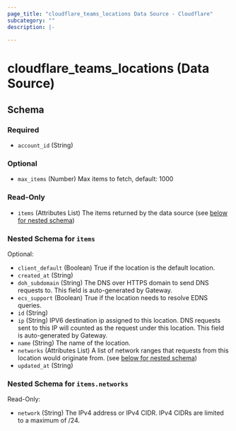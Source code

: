 ```yaml
---
page_title: "cloudflare_teams_locations Data Source - Cloudflare"
subcategory: ""
description: |-
  
---
```


# cloudflare_teams_locations (Data Source)




<!-- schema generated by tfplugindocs -->
## Schema

### Required

- `account_id` (String)

### Optional

- `max_items` (Number) Max items to fetch, default: 1000

### Read-Only

- `items` (Attributes List) The items returned by the data source (see [below for nested schema](#nestedatt--items))

<a id="nestedatt--items"></a>
### Nested Schema for `items`

Optional:

- `client_default` (Boolean) True if the location is the default location.
- `created_at` (String)
- `doh_subdomain` (String) The DNS over HTTPS domain to send DNS requests to. This field is auto-generated by Gateway.
- `ecs_support` (Boolean) True if the location needs to resolve EDNS queries.
- `id` (String)
- `ip` (String) IPV6 destination ip assigned to this location. DNS requests sent to this IP will counted as the request under this location. This field is auto-generated by Gateway.
- `name` (String) The name of the location.
- `networks` (Attributes List) A list of network ranges that requests from this location would originate from. (see [below for nested schema](#nestedatt--items--networks))
- `updated_at` (String)

<a id="nestedatt--items--networks"></a>
### Nested Schema for `items.networks`

Read-Only:

- `network` (String) The IPv4 address or IPv4 CIDR. IPv4 CIDRs are limited to a maximum of /24.


